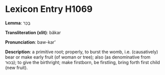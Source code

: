 # Lexicon Entry H1069

**Lemma**: בָּכַר

**Transliteration (xlit)**: bâkar

**Pronunciation**: baw-kar'

**Description**:
a primitive root; properly, to burst the womb, i.e. (causatively) bear or make early fruit (of woman or tree); also (as denominative from בִּכּוּר); to give the birthright; make firstborn, be firstling, bring forth first child (new fruit).
